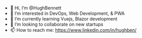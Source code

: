 - 👋 Hi, I’m @HughBennett
- 👀 I’m interested in DevOps, Web Development, & PWA
- 🌱 I’m currently learning Vuejs, Blazor development
- 💞️ I’m looking to collaborate on new startups
- 📫 How to reach me: https://www.linkedin.com/in/hughben/

<!---
HughBennett/HughBennett is a ✨ special ✨ repository because its `README.md` (this file) appears on your GitHub profile.
You can click the Preview link to take a look at your changes.
--->
